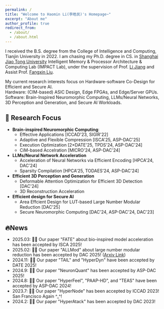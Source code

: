 ```yaml
---
permalink: /
title: "Welcome to Haomin Li(李皓民)'s Homepage~"
excerpt: "About me"
author_profile: true
redirect_from: 
  - /about/
  - /about.html
---
```


<style>
    .page {
      padding-right: 0;
    }
    li {
        line-height: 1.2;
    }
    ul {
        line-height: 1.2;
    }
</style>

I received the B.S. degree from the College of Intelligence and Computing, Tianjin University in 2022. I am chasing my Ph.D. degree in CS. in [Shanghai Jiao Tong University](https://www.sjtu.edu.cn/) Intelligent Memory & Processor Architecture & Computing Lab (IMPACT Lab), under the supervision of Prof. [Li Jiang](https://cs.sjtu.edu.cn/~jiangli//) and Assist Prof. [Fangxin Liu](https://mxhx7199.github.io/).

My current research interests focus on Hardware-software Co-Design for Efficient and Secure AI.<br>
Hardware: (CIM-based) ASIC Design, Edge FPGAs, and Edge/Server GPUs.<br>
Software: Brain-Inspired Neuromorphic Computing, LLMs/Neural Networks, 3D Perception and Generation, and Secure AI Workloads.

📝 Research Focus
-----------

- **Brain-inspired Neuromorphic Computing**:
  - Effective Applications [ICCAD'23, SIGIR'22]
  - Adaptive and Flexible Compression [ISCA'25, ASP-DAC'25]
  - Execution Optimization [2×DATE'25, TPDS'24, ASP-DAC'24]
  - CiM-based Accelration [MICRO'24, ASP-DAC'24]
- **LLMs/Neural Network Acceleration**
  - Acceleration of Neural Networks via Efficient Encoding [HPCA'24, DAC'24]
  - Sparsity Compilation [HPCA'25, TODAES'24, ASP-DAC'24]
- **Efficient 3D Perception and Generation**
  - Deformable Attention Optimization for Efficient 3D Detection [DAC'24]
  - 3D Reconstruction Acceleration
- **Efficient design for Secure AI**
  - Area Effcient Design for LUT-based Large Number Modular Reduction [DAC'25]
  - Secure Neuromorphic Computing [DAC'24, ASP-DAC'24, DAC'23]

🔥News
-----------

- 2025.03:  🎉🎉 Our paper "FATE" about bio-inspired model acceleration has been accepted by ISCA 2025!
- 2025.02:  🎉🎉 Our paper "ALLMod" about large number modular reduction has been accepted by DAC 2025! ([Arxiv Link](https://arxiv.org/abs/2503.15916))
- 2024.11:  🎉🎉 Our paper "TAIL" and "HyperDyn" have been accepted by DATE 2025!
- 2024.9:  🎉🎉 Our paper "NeuronQuant" has been accepted by ASP-DAC 2025!
- 2024.8:  🎉🎉 Our paper "HyperFeel", "PAAP-HD", and "TEAS" have been accepted by ASP-DAC 2024!
- 2023.7:  🎉🎉 Our paper "HyperNode" has been accepted by ICCAD 2023! San Francisco Again ^_^!
- 2024.2:  🎉🎉 Our paper "HyperAtack" has been accepted by DAC 2023!


<script type='text/javascript' id='clustrmaps' src='//cdn.clustrmaps.com/map_v2.js?cl=ffffff&w=300&t=tt&d=vmm-JBv9HN9AnFkVOJAR_Yt8LfDTwecx2cZYZP-MXDs&cmn=f8a400'></script>
<!-- <script type='text/javascript' id='clustrmaps' src='//cdn.clustrmaps.com/map_v2.js?cl=ffffff&w=300&t=tt&d=MzxkVuIyMqaXwpb3hb-CacDwfwMqLcy49w-GqkJsiYs&co=8dc3e9&cmo=3acc3a&cmn=ff5353&ct=ffffff'></script> -->
